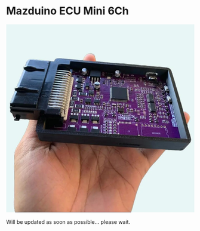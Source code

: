 # Mazduino ECU Mini 6Ch
![Assembled Mazduino ECU](mazduino-mini-6ch.jpeg)

Will be updated as soon as possible... please wait.